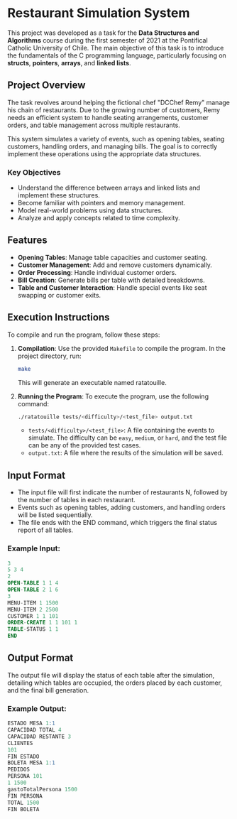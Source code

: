 # Restaurant Simulation System

This project was developed as a task for the **Data Structures and Algorithms** course during the first semester of 2021 at the Pontifical Catholic University of Chile. The main objective of this task is to introduce the fundamentals of the C programming language, particularly focusing on **structs**, **pointers**, **arrays**, and **linked lists**.

## Project Overview

The task revolves around helping the fictional chef "DCChef Remy" manage his chain of restaurants. Due to the growing number of customers, Remy needs an efficient system to handle seating arrangements, customer orders, and table management across multiple restaurants.

This system simulates a variety of events, such as opening tables, seating customers, handling orders, and managing bills. The goal is to correctly implement these operations using the appropriate data structures.

### Key Objectives

- Understand the difference between arrays and linked lists and implement these structures.
- Become familiar with pointers and memory management.
- Model real-world problems using data structures.
- Analyze and apply concepts related to time complexity.

## Features

- **Opening Tables**: Manage table capacities and customer seating.
- **Customer Management**: Add and remove customers dynamically.
- **Order Processing**: Handle individual customer orders.
- **Bill Creation**: Generate bills per table with detailed breakdowns.
- **Table and Customer Interaction**: Handle special events like seat swapping or customer exits.

## Execution Instructions

To compile and run the program, follow these steps:

1. **Compilation**:
   Use the provided `Makefile` to compile the program. In the project directory, run:

   ```bash
   make
    ```

    This will generate an executable named ratatouille.

2. **Running the Program**: To execute the program, use the following command:

    ```bash
    ./ratatouille tests/<difficulty>/<test_file> output.txt
    ```

    - `tests/<difficulty>/<test_file>`: A file containing the events to simulate. The difficulty can be `easy`, `medium`, or `hard`, and the test file can be any of the provided test cases.
    - `output.txt`: A file where the results of the simulation will be saved.

## Input Format

- The input file will first indicate the number of restaurants N, followed by the number of tables in each restaurant.
- Events such as opening tables, adding customers, and handling orders will be listed sequentially.
- The file ends with the END command, which triggers the final status report of all tables.

### Example Input:

```sql
3
5 3 4
2
OPEN-TABLE 1 1 4
OPEN-TABLE 2 1 6
3
MENU-ITEM 1 1500
MENU-ITEM 2 2500
CUSTOMER 1 1 101
ORDER-CREATE 1 1 101 1
TABLE-STATUS 1 1
END
```

## Output Format

The output file will display the status of each table after the simulation, detailing which tables are occupied, the orders placed by each customer, and the final bill generation.

### Example Output:

```sql
ESTADO MESA 1:1
CAPACIDAD TOTAL 4
CAPACIDAD RESTANTE 3
CLIENTES
101
FIN ESTADO
BOLETA MESA 1:1
PEDIDOS
PERSONA 101
1 1500
gastoTotalPersona 1500
FIN PERSONA
TOTAL 1500
FIN BOLETA
```